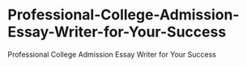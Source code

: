 # Professional-College-Admission-Essay-Writer-for-Your-Success
Professional College Admission Essay Writer for Your Success
